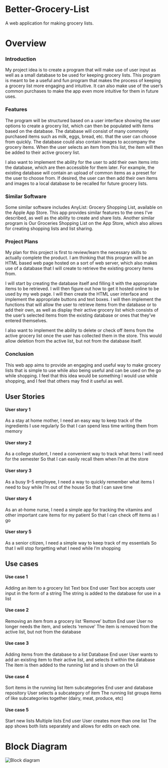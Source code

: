 # Better-Grocery-List
A web application for making grocery lists.

# Overview

### Introduction

My project idea is to create a program that will make use of user input as well as a small database to be used for keeping grocery lists. This program is meant to be a useful and fun program that makes the process of keeping a grocery list more engaging and intuitive. It can also make use of the user’s common purchases to make the app even more intuitive for them in future uses.
### Features
	
The program will be structured based on a user interface showing the user options to create a grocery list, which can then be populated with items based on the database. The database will consist of many commonly purchased items such as milk, eggs, bread, etc. that the user can choose from quickly. The database could also contain images to accompany the grocery items. When the user selects an item from this list, the item will then be added to their active grocery list.
	
I also want to implement the ability for the user to add their own items into the database, which are then accessible for them later. For example, the existing database will contain an upload of common items as a preset for the user to choose from. If desired, the user can then add their own items and images to a local database to be recalled for future grocery lists.
### Similar Software

Some similar software includes AnyList: Grocery Shopping List, available on the Apple App Store. This app provides similar features to the ones I’ve described, as well as the ability to create and share lists. Another similar program is Our Groceries Shopping List on the App Store, which also allows for creating shopping lists and list sharing.
### Project Plans

My plan for this project is first to review/learn the necessary skills to actually complete the product. I am thinking that this program will be an HTML based web page hosted on a sort of web server, which also makes use of a database that I will create to retrieve the existing grocery items from.

I will start by creating the database itself and filling it with the appropriate items to be retrieved. I will then figure out how to get it hosted online to be used by my web page. I will then create the HTML user interface and implement the appropriate buttons and text boxes. I will then implement the functions that will allow the user to retrieve items from the database or to add their own, as well as display their active grocery list which consists of the user’s selected items from the existing database or ones that they’ve entered themselves.
	
I also want to implement the ability to delete or check off items from the active grocery list once the user has collected them in the store. This would allow deletion from the active list, but not from the database itself.
### Conclusion
This web app aims to provide an engaging and useful way to make grocery lists that is simple to use while also being useful and can be used on the go while shopping. I feel that this idea would be something I would use while shopping, and I feel that others may find it useful as well.

## User Stories

#### User story 1
As a stay at home mother,
I need an easy way to keep track of the ingredients I use regularly
So that I can spend less time writing them from memory

#### User story 2
As a college student,
I need a convenient way to track what items I will need for the semester
So that I can easily recall them when I’m at the store

#### User story 3
As a busy 9-5 employee,
I need a way to quickly remember what items I need to buy while I’m out of the house
So that I can save time

#### User story 4
As an at-home nurse,
I need a simple app for tracking the vitamins and other important care items for my patient
So that I can check off items as I go

#### User story 5
As a senior citizen,
I need a simple way to keep track of my essentials
So that I will stop forgetting what I need while I’m shopping


## Use cases

#### Use case 1
Adding an item to a grocery list
Text box
End user
Text box accepts user input in the form of a string
The string is added to the database for use in a list

#### Use case 2
Removing an item from a grocery list
‘Remove’ button
End user
User no longer needs the item, and selects ‘remove’
The item is removed from the active list, but not from the database

#### Use case 3
Adding items from the database to a list
Database
End user
User wants to add an existing item to their active list, and selects it within the database
The item is then added to the running list and is shown on the UI

#### Use case 4
Sort items in the running list
Item subcategories
End user and database repository
User selects a subcategory of item
The running list groups items of like subcategories together (dairy, meat, produce, etc)

#### Use case 5
Start new lists
Multiple lists
End user
User creates more than one list
The app shows both lists separately and allows for edits on each one.
# Block Diagram
![Block diagram](https://github.com/user-attachments/assets/6f3df2ab-f004-4aea-b19b-5142aacb35a1)
